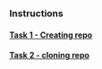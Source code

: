 ### Instructions

#### [Task 1 - Creating repo](https://docs.google.com/document/d/13as75a-wRh3mTflDAS_oozJOIpd5fgMZwReaSDo-MHc/edit?usp=sharing)

#### [Task 2 - cloning repo](https://docs.google.com/document/d/1LWRkbwCwh4AuicaTdShuMQpXO18iPrwy4Pmj4IZO7u8/edit?usp=sharing)
